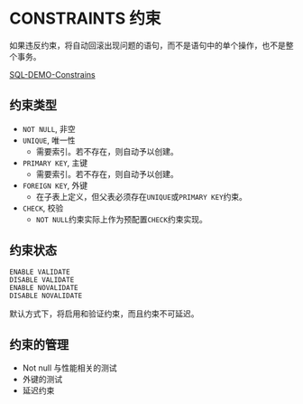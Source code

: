 # CONSTRAINTS 约束

如果违反约束，将自动回滚出现问题的语句，而不是语句中的单个操作，也不是整个事务。

[SQL-DEMO-Constrains](../../scripts/dev/data_structures/constraints.sql)

## 约束类型

- `NOT NULL`, 非空
- `UNIQUE`, 唯一性
  - 需要索引。若不存在，则自动予以创建。
- `PRIMARY KEY`, 主键
  - 需要索引。若不存在，则自动予以创建。
- `FOREIGN KEY`, 外键
  - 在子表上定义，但父表必须存在`UNIQUE`或`PRIMARY KEY`约束。
- `CHECK`, 校验
  - `NOT NULL`约束实际上作为预配置`CHECK`约束实现。


## 约束状态

```oracle
ENABLE VALIDATE
DISABLE VALIDATE
ENABLE NOVALIDATE
DISABLE NOVALIDATE
```

默认方式下，将启用和验证约束，而且约束不可延迟。


## 约束的管理

- Not null 与性能相关的测试
- 外键的测试
- 延迟约束

